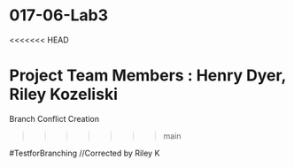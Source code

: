 # 017-06-Lab3
<<<<<<< HEAD

Project Team Members : Henry Dyer, Riley Kozeliski
=======
Branch Conflict Creation
>>>>>>> main

#TestforBranching
//Corrected by Riley K
